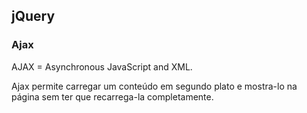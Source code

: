 ## jQuery

### Ajax

AJAX = Asynchronous JavaScript and XML.

Ajax permite carregar um conteúdo em segundo plato e mostra-lo na página sem ter que recarrega-la completamente.


